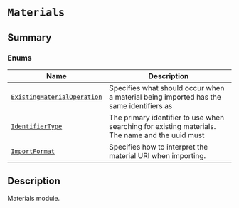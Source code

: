 # `Materials`

<a id="summary"></a>

## Summary

### Enums

| Name | Description |
|--------------------------------------------------------------------------------------------------------------------------------------------------------------------------|-------------------------------------------------------------------------------------------------|
| [`ExistingMaterialOperation`](ExistingMaterialOperation.md#ansys.mechanical.stubs.v242.Ansys.Mechanical.DataModel.MechanicalEnums.Materials.ExistingMaterialOperation)   | Specifies what should occur when a material being imported has the same identifiers as          |
| [`IdentifierType`](IdentifierType.md#ansys.mechanical.stubs.v242.Ansys.Mechanical.DataModel.MechanicalEnums.Materials.IdentifierType)                                    | The primary identifier to use when searching for existing materials. The name and the uuid must |
| [`ImportFormat`](ImportFormat.md#ansys.mechanical.stubs.v242.Ansys.Mechanical.DataModel.MechanicalEnums.Materials.ImportFormat)                                          | Specifies how to interpret the material URI when importing.                                     |

<a id="description"></a>

## Description

Materials module.

<!-- !! processed by numpydoc !! -->

